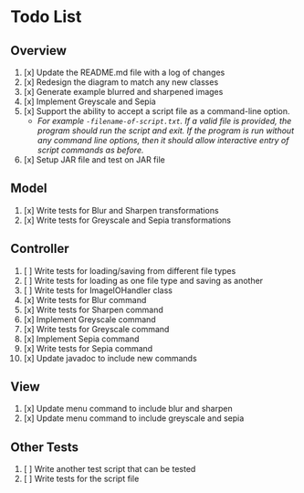 # Todo List

## Overview

1. [x] Update the README.md file with a log of changes
2. [x] Redesign the diagram to match any new classes
3. [x] Generate example blurred and sharpened images
4. [x] Implement Greyscale and Sepia
5. [x] Support the ability to accept a script file as a command-line option.
    * _For example `-filename-of-script.txt`. If a valid file is provided, the program should run
      the script and exit. If the program is run without any command line options, then it should
      allow interactive entry of script commands as before._
6. [x] Setup JAR file and test on JAR file

## Model

1. [x] Write tests for Blur and Sharpen transformations
2. [x] Write tests for Greyscale and Sepia transformations

## Controller

1. [ ] Write tests for loading/saving from different file types
2. [ ] Write tests for loading as one file type and saving as another
3. [ ] Write tests for ImageIOHandler class
4. [x] Write tests for Blur command
5. [x] Write tests for Sharpen command
6. [x] Implement Greyscale command
7. [x] Write tests for Greyscale command
8. [x] Implement Sepia command
9. [x] Write tests for Sepia command
10. [x] Update javadoc to include new commands

## View

1. [x] Update menu command to include blur and sharpen
2. [x] Update menu command to include greyscale and sepia

## Other Tests

1. [ ] Write another test script that can be tested
2. [ ] Write tests for the script file
